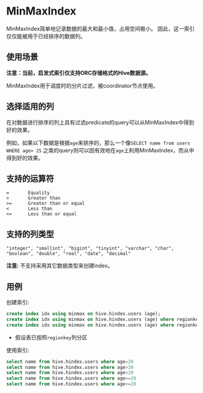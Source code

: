 
# MinMaxIndex

MinMaxIndex简单地记录数据的最大和最小值，占用空间极小。
因此，这一索引仅仅能被用于已经排序的数据列。

## 使用场景

**注意：当前，启发式索引仅支持ORC存储格式的Hive数据源。**

MinMaxIndex用于调度时的分片过滤，被coordinator节点使用。

## 选择适用的列

在对数据进行排序的列上具有过滤predicate的query可以从MinMaxIndex中得到好的效果。

例如，如果以下数据是根据`age`来排序的，那么一个像`SELECT name from users WHERE age> 25`
之类的query则可以因有效地在`age`上利用MinMaxIndex，而从中得到好的效果。

## 支持的运算符

    =       Equality
    >       Greater than
    >=      Greater than or equal
    <       Less than
    <=      Less than or equal

## 支持的列类型
    "integer", "smallint", "bigint", "tinyint", "varchar", "char", "boolean", "double", "real", "date", "decimal"

**注意:** 不支持采用其它数据类型来创建index。

## 用例

创建索引:
```sql
create index idx using minmax on hive.hindex.users (age);
create index idx using minmax on hive.hindex.users (age) where regionkey=1;
create index idx using minmax on hive.hindex.users (age) where regionkey in (3, 1);
```

* 假设表已按照`regionkey`列分区

使用索引:
```sql
select name from hive.hindex.users where age=20
select name from hive.hindex.users where age>20
select name from hive.hindex.users where age<20
select name from hive.hindex.users where age>=20
select name from hive.hindex.users where age<=20
```